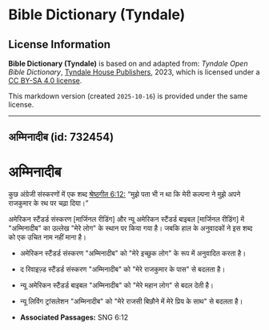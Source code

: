 # Bible Dictionary (Tyndale)

## License Information

**Bible Dictionary (Tyndale)** is based on and adapted from: _Tyndale Open Bible Dictionary_, [Tyndale House Publishers](https://tyndaleopenresources.com/), 2023, which is licensed under a [CC BY-SA 4.0 license](https://creativecommons.org/licenses/by-sa/4.0/legalcode.en).

This markdown version (created `2025-10-16`) is provided under the same license.



--------------------------------

## अम्मिनादीब (id: 732454)

अम्मिनादीब
==========

कुछ अंग्रेजी संस्करणों में एक शब्द [श्रेष्ठगीत 6:12:](https://ref.ly/Song6:12) “मुझे पता भी न था कि मेरी कल्पना ने मुझे अपने राजकुमार के रथ पर चढ़ा दिया।”

अमेरिकन स्टैंडर्ड संस्करण \[मार्जिनल रीडिंग] और न्यू अमेरिकन स्टैंडर्ड बाइबल \[मार्जिनल रीडिंग] में "अम्मिनादीब" का उल्लेख "मेरे लोग" के स्थान पर किया गया है। जबकि हाल के अनुवादकों ने इस शब्द को एक उचित नाम नहीं माना है।

* अमेरिकन स्टैंडर्ड संस्करण "अम्मिनादीब" को "मेरे इच्छुक लोग" के रूप में अनुवादित करता है।
* द रिवाइज़्ड स्टैंडर्ड संस्करण "अम्मिनादीब" को "मेरे राजकुमार के पास" से बदलता है।
* न्यू अमेरिकन स्टैंडर्ड बाइबल "अम्मिनादीब" को "मेरे महान लोग" से बदल देती है।
* न्यू लिविंग ट्रांसलेशन "अम्मिनादीब" को "मेरे राजसी बिछौने में मेरे प्रिय के साथ" से बदलता है।

* **Associated Passages:** SNG 6:12

